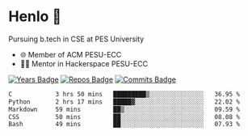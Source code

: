 
# Henlo 🌊

Pursuing b.tech in CSE at PES University

 - 🌐 Member of ACM PESU-ECC
 - 👨‍💻 Mentor in Hackerspace PESU-ECC

 [![Years Badge](https://badges.pufler.dev/years/bwaklog)](https://badges.pufler.dev) 
 [![Repos Badge](https://badges.pufler.dev/repos/bwaklog)](https://badges.pufler.dev)
 [![Commits Badge](https://badges.pufler.dev/commits/monthly/bwaklog)](https://badges.pufler.dev)

<!--START_SECTION:waka-->

```txt
C            3 hrs 50 mins   █████████▒░░░░░░░░░░░░░░░   36.95 %
Python       2 hrs 17 mins   █████▓░░░░░░░░░░░░░░░░░░░   22.02 %
Markdown     59 mins         ██▒░░░░░░░░░░░░░░░░░░░░░░   09.59 %
CSS          50 mins         ██░░░░░░░░░░░░░░░░░░░░░░░   08.08 %
Bash         49 mins         ██░░░░░░░░░░░░░░░░░░░░░░░   07.93 %
```

<!--END_SECTION:waka-->
